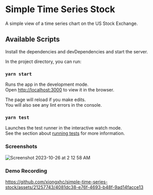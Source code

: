 # Simple Time Series Stock

A simple view of a time series chart on the US Stock Exchange.

## Available Scripts

Install the dependencies and devDependencies and start the server.

In the project directory, you can run:

### `yarn start`

Runs the app in the development mode.\
Open [http://localhost:3000](http://localhost:3000) to view it in the browser.

The page will reload if you make edits.\
You will also see any lint errors in the console.

### `yarn test`

Launches the test runner in the interactive watch mode.\
See the section about [running tests](https://facebook.github.io/create-react-app/docs/running-tests) for more information.

### Screenshots
![Screenshot 2023-10-26 at 2 12 58 AM](https://github.com/xiongxhc/simple-time-series-stock/assets/21257743/56f38446-1d49-4fa5-8f9a-83e747314c47)

### Demo Recording
https://github.com/xiongxhc/simple-time-series-stock/assets/21257743/4081dc38-e76f-4693-b48f-9ad14facce13


